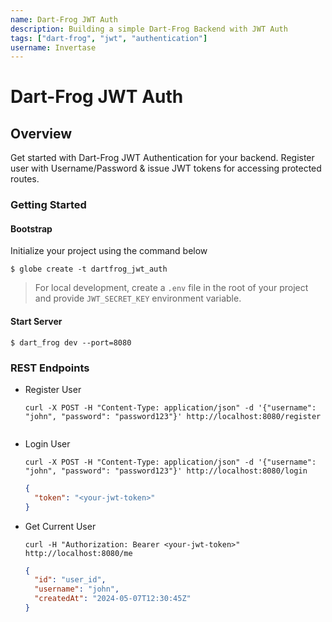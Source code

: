 ```yaml
---
name: Dart-Frog JWT Auth
description: Building a simple Dart-Frog Backend with JWT Auth
tags: ["dart-frog", "jwt", "authentication"]
username: Invertase
---
```


# Dart-Frog JWT Auth

## Overview

Get started with Dart-Frog JWT Authentication for your backend. Register user with Username/Password & issue JWT tokens for accessing protected routes.

### Getting Started

#### Bootstrap

Initialize your project using the command below

```shell
$ globe create -t dartfrog_jwt_auth
```

> For local development, create a `.env` file in the root of your project and provide `JWT_SECRET_KEY` environment variable.

#### Start Server

```shell
$ dart_frog dev --port=8080
```

### REST Endpoints

- Register User

  ```shell
  curl -X POST -H "Content-Type: application/json" -d '{"username": "john", "password": "password123"}' http://localhost:8080/register
  ```

  ```json

  ```

- Login User

  ```shell
  curl -X POST -H "Content-Type: application/json" -d '{"username": "john", "password": "password123"}' http://localhost:8080/login
  ```

  ```json
  {
    "token": "<your-jwt-token>"
  }
  ```

- Get Current User

  ```shell
  curl -H "Authorization: Bearer <your-jwt-token>" http://localhost:8080/me
  ```

  ```json
  {
    "id": "user_id",
    "username": "john",
    "createdAt": "2024-05-07T12:30:45Z"
  }
  ```

